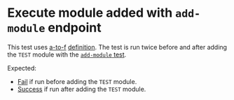 # Execute module added with `add-module` endpoint

This test uses [a-to-f](../../resources/a-to-f/) [definition](../../resources/a-to-f/definition.kore). The test is run twice before and after adding the `TEST` module with the [`add-module` test](./add).

Expected:
* [Fail](./response-fail.golden) if run before adding the `TEST` module.
* [Success](./response-success.golden) if run after adding the `TEST` module.
